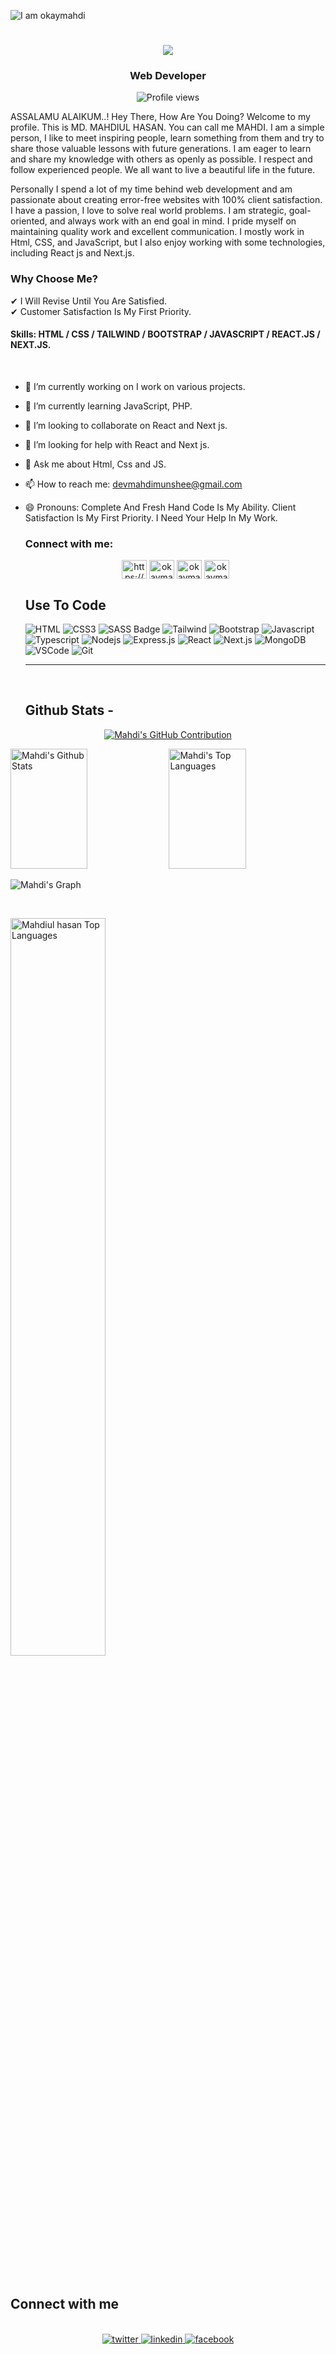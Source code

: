    ![I am okaymahdi](https://i.ibb.co.com/T4CvMhJ/mahdiulhasan.png)
<h1 align="center">
    <img src="https://readme-typing-svg.herokuapp.com/?font=Oswald&size=35&center=true&vCenter=true&width=500&height=70&duration=4000&lines=Hi+There!+👋;+This+is+MD.+MAHDIUL+HASAN.!;" />
</h1>
 <h3 align="center">Web Developer</h3>


<div align="center">

![Profile views](https://komarev.com/ghpvc/?username=okaymahdi&color=2563EB&style=for-the-badge)


</div>

ASSALAMU ALAIKUM..! Hey There, How Are You Doing? Welcome to my profile. This is MD. MAHDIUL HASAN. You can call me
MAHDI. I am a simple person, I like to meet inspiring people, learn something from them and try to share those valuable
lessons with future generations. I am eager to learn and share my knowledge with others as openly as possible. I respect
and follow experienced people. We all want to live a beautiful life in the future.

Personally I spend a lot of my time behind web development and am passionate about creating error-free websites with
100% client satisfaction. I have a passion, I love to solve real world problems. I am strategic, goal-oriented, and
always work with an end goal in mind. I pride myself on maintaining quality work and excellent communication.
I mostly work in Html, CSS, and JavaScript, but I also enjoy working with some technologies, including React js and
Next.js.

 ### Why Choose Me? <br>
✔ I Will Revise Until You Are Satisfied. <br>
✔ Customer Satisfaction Is My First Priority. <br>
   
  #### Skills: HTML / CSS / TAILWIND / BOOTSTRAP / JAVASCRIPT / REACT.JS / NEXT.JS.
  <br>

- 🔭 I’m currently working on I work on various projects.
- 🌱 I’m currently learning JavaScript, PHP.
- 👯 I’m looking to collaborate on React and Next js.
- 🤔 I’m looking for help with React and Next js.
- 💬 Ask me about Html, Css and JS.
- 📫 How to reach me: devmahdimunshee@gmail.com
- 😄 Pronouns: Complete And Fresh Hand Code Is My Ability. Client Satisfaction Is My First Priority. I Need Your Help In My Work.

   <h3 align="left">Connect with me:</h3>
   <p align="center">
       <a href="https://github.com/https://github.com/okaymahdi" target="blank"><img align="center"
               src="https://raw.githubusercontent.com/rahuldkjain/github-profile-readme-generator/master/src/images/icons/Social/github.svg"
               alt="https://github.com/okaymahdi" height="30" width="40" /></a>
       <a href="https://fb.com/okaymahdi" target="blank"><img align="center"
               src="https://raw.githubusercontent.com/rahuldkjain/github-profile-readme-generator/master/src/images/icons/Social/facebook.svg"
               alt="okaymahdi" height="30" width="40" /></a>
       <a href="https://twitter.com/okaymahdi" target="blank"><img align="center"
               src="https://raw.githubusercontent.com/rahuldkjain/github-profile-readme-generator/master/src/images/icons/Social/twitter.svg"
               alt="okaymahdi" height="30" width="40" /></a>
       <a href="https://linkedin.com/in/okaymahdi" target="blank"><img align="center"
               src="https://raw.githubusercontent.com/rahuldkjain/github-profile-readme-generator/master/src/images/icons/Social/linked-in-alt.svg"
               alt="okaymahdi" height="30" width="40" /></a>
   </p>

   ## Use To Code
   ![HTML](https://img.shields.io/badge/HTML5-E34F26?style=for-the-badge&logo=html5&logoColor=white)
   ![CSS3](https://img.shields.io/badge/CSS3-1572B6?style=for-the-badge&logo=css3&logoColor=white)
   ![SASS
   Badge](https://img.shields.io/badge/Sass-CC6699?style=for-the-badge&logo=sass&logoColor=white)
   ![Tailwind](https://img.shields.io/badge/Tailwind_CSS-092749?style=for-the-badge&logo=tailwindcss&logoColor=06B6D4&labelColor=000000)
   ![Bootstrap](https://img.shields.io/badge/Bootstrap-563D7C?style=for-the-badge&logo=bootstrap&logoColor=white)
   ![Javascript](https://img.shields.io/badge/Javascript-F0DB4F?style=for-the-badge&labelColor=black&logo=javascript&logoColor=F0DB4F)
   ![Typescript](https://img.shields.io/badge/Typescript-007acc?style=for-the-badge&labelColor=black&logo=typescript&logoColor=007acc)
   ![Nodejs](https://img.shields.io/badge/Nodejs-3C873A?style=for-the-badge&labelColor=black&logo=node.js&logoColor=3C873A)
   ![Express.js](https://img.shields.io/badge/Express.js-000000?style=for-the-badge&logo=express&logoColor=white)
   ![React](https://img.shields.io/badge/-React-61DBFB?style=for-the-badge&labelColor=black&logo=react&logoColor=61DBFB)
   ![Next.js](https://img.shields.io/badge/next.js-000000?style=for-the-badge&logo=nextdotjs&logoColor=white)
   ![MongoDB](https://img.shields.io/badge/MongoDB-4EA94B?style=for-the-badge&logo=mongodb&logoColor=white)
   ![VSCode](https://img.shields.io/badge/Visual_Studio-0078d7?style=for-the-badge&logo=visual%20studio&logoColor=white)
   ![Git](https://img.shields.io/badge/Git-F05032?style=for-the-badge&logo=git&logoColor=white)

   <hr />
   <br />

   ## Github Stats -

<p align="center">
  <a href="https://github.com/okaymahdi">
    <img src="https://github-profile-summary-cards.vercel.app/api/cards/profile-details?username=okaymahdi&theme=radical" alt="Mahdi's GitHub Contribution"/>
  </a>
</p>

<a> 
    <a href="https://github.com/okaymahdi"><img alt="Mahdi's Github Stats" src="https://denvercoder1-github-readme-stats.vercel.app/api?username=okaymahdi&show_icons=true&count_private=true&theme=react&border_color=7F3FBF&bg_color=0D1117&title_color=F85D7F&icon_color=F8D866" height="192px" width="49.5%"/></a>
  <a href="https://github.com/okaymahdi"><img alt="Mahdi's Top Languages" src="https://denvercoder1-github-readme-stats.vercel.app/api/top-langs/?username=okaymahdi&langs_count=8&layout=compact&theme=react&border_color=7F3FBF&bg_color=0D1117&title_color=F85D7F&icon_color=F8D866" height="192px" width="49.5%"/></a>
  <br/>
</a>

![Mahdi's Graph](https://github-readme-activity-graph.vercel.app/graph?username=okaymahdi&custom_title=Mahdi's%20GitHub%20Activity%20Graph&bg_color=0D1117&color=7F3FBF&line=7F3FBF&point=7F3FBF&area_color=FFFFFF&title_color=FFFFFF&area=true)

   <br />
<p>
    <a href="https://github.com/okaymahdi"><img alt="Mahdiul hasan Top Languages"
         src="https://metrics.lecoq.io/okaymahdi" width="55%" /></a>
</p>



   <br />

   ## Connect with me

   <div align="center">
       <br />
       <a href="https://twitter.com/okaymahdi" target="_blank">
           <img src=https://img.shields.io/badge/twitter-%2300acee.svg?&style=for-the-badge&logo=twitter&logoColor=white
               alt=twitter style="" />
       </a>
       <a href="https://www.linkedin.com/in/okaymahdi/" target="_blank">
           <img src=https://img.shields.io/badge/linkedin-%231E77B5.svg?&style=for-the-badge&logo=linkedin&logoColor=white
               alt=linkedin style="" />
       </a>


   <a href="https://www.facebook.com/okaymahdi" target="_blank">
       <img src=https://img.shields.io/badge/facebook-%232E87FB.svg?&style=for-the-badge&logo=facebook&logoColor=white
           alt=facebook style="" />
   </a>

   </div>


